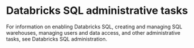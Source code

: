 # Databricks SQL administrative tasks

For information on enabling Databricks SQL, creating and managing SQL warehouses, managing users and data access, and other administrative tasks, see Databricks SQL administration.